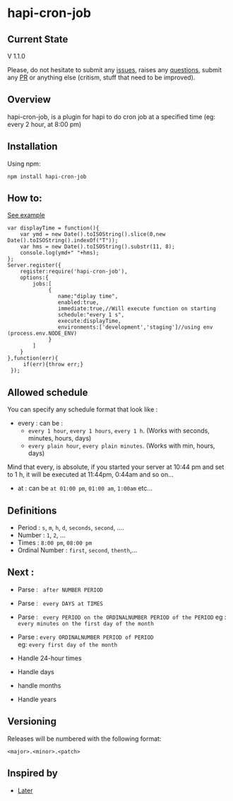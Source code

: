 # hapi-cron-job

## Current State

V 1.1.0

Please, do not hesitate to submit any [issues](https://github.com/Alex-Werner/hapi-cron-job/issues), raises any [questions](https://github.com/Alex-Werner/hapi-cron-job/issues), submit any [PR](https://github.com/Alex-Werner/hapi-cron-job/pulls) or anything else (critism, stuff that need to be improved).

## Overview

hapi-cron-job, is a plugin for hapi to do cron job at a specified time (eg: every 2 hour, at 8:00 pm)

## Installation
Using npm:

    npm install hapi-cron-job
    
## How to:  
[See example](https://github.com/Alex-Werner/hapi-cron-job/tree/master/example)

```
var displayTime = function(){
    var ymd = new Date().toISOString().slice(0,new Date().toISOString().indexOf("T"));
    var hms = new Date().toISOString().substr(11, 8);
    console.log(ymd+" "+hms);
};
Server.register({
    register:require('hapi-cron-job'),
    options:{
        jobs:[
             {
                name:"diplay time",
                enabled:true,
                immediate:true,//Will execute function on starting
                schedule:"every 1 s",
                execute:displayTime,
                environments:['development','staging']//using env (process.env.NODE_ENV)
             }
        ]
    }
},function(err){
     if(err){throw err;}
 });
```
## Allowed schedule
 
You can specify any schedule format that look like : 

- every : can be :
    * ```every 1 hour```, ```every 1 hours```, ```every 1 h```. (Works with seconds, minutes, hours, days)
    * ```every plain hour```, ```every plain minutes```. (Works with min, hours, days)

Mind that every, is absolute, if you started your server at 10:44 pm and set to 1 h, it will be executed at 11:44pm, 0:44am and so on...

- at : can be ```at 01:00 pm```, ```01:00 am```, ```1:00am``` etc...
    
## Definitions 

- Period : ```s```, ```m```, ```h```, ```d```, ```seconds```, ```second```, ....
- Number : ```1```, ```2```, ...
- Times : ```8:00 pm```, ```08:00 pm```
- Ordinal Number : ```first```, ```second```, ```thenth```,...

## Next : 

- Parse : ``` after NUMBER PERIOD```
- Parse : ``` every DAYS at TIMES```

- Parse : ``` every PERIOD on the ORDINALNUMBER PERIOD of the PERIOD``` 
eg : ```every minutes on the first day of the month```
- Parse : ```every ORDINALNUMBER PERIOD of PERIOD```   
eg: ```every first day of the month```
- Handle 24-hour times
- Handle days
- handle months
- Handle years

## Versioning

Releases will be numbered with the following format:

`<major>.<minor>.<patch>`

## Inspired by 
 - [Later](http://bunkat.github.io/later/)